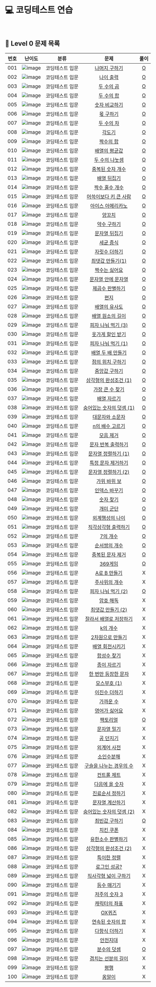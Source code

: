 # 💻 코딩테스트 연습

<br>

## 📑 Level 0 문제 목록

| 번호 |                                                     난이도                                                      |      분류       |                                             문제                                             |                                                                                 풀이                                                                                  |
| :--: | :-------------------------------------------------------------------------------------------------------------: | :-------------: | :------------------------------------------------------------------------------------------: | :-------------------------------------------------------------------------------------------------------------------------------------------------------------------: |
| 001  | ![image](https://user-images.githubusercontent.com/68424403/194733177-785e8f80-d08f-4f29-81ba-9fd36095d9f0.png) | 코딩테스트 입문 |      [나머지 구하기](https://school.programmers.co.kr/learn/courses/30/lessons/120810)       |                [O](https://github.com/July249/problem_solving/blob/main/programmers/level0/%EB%82%98%EB%A8%B8%EC%A7%80_%EA%B5%AC%ED%95%98%EA%B8%B0.js)                |
| 002  | ![image](https://user-images.githubusercontent.com/68424403/194733177-785e8f80-d08f-4f29-81ba-9fd36095d9f0.png) | 코딩테스트 입문 |        [나이 출력](https://school.programmers.co.kr/learn/courses/30/lessons/120820)         |                         [O](https://github.com/July249/problem_solving/blob/main/programmers/level0/%EB%82%98%EC%9D%B4_%EC%B6%9C%EB%A0%A5.js)                         |
| 003  | ![image](https://user-images.githubusercontent.com/68424403/194733177-785e8f80-d08f-4f29-81ba-9fd36095d9f0.png) | 코딩테스트 입문 |        [두 수의 곱](https://school.programmers.co.kr/learn/courses/30/lessons/120804)        |                        [O](https://github.com/July249/problem_solving/blob/main/programmers/level0/%EB%91%90_%EC%88%98%EC%9D%98_%EA%B3%B1.js)                         |
| 004  | ![image](https://user-images.githubusercontent.com/68424403/194733177-785e8f80-d08f-4f29-81ba-9fd36095d9f0.png) | 코딩테스트 입문 |        [두 수의 합](https://school.programmers.co.kr/learn/courses/30/lessons/120802)        |                        [O](https://github.com/July249/problem_solving/blob/main/programmers/level0/%EB%91%90_%EC%88%98%EC%9D%98_%ED%95%A9.js)                         |
| 005  | ![image](https://user-images.githubusercontent.com/68424403/194733177-785e8f80-d08f-4f29-81ba-9fd36095d9f0.png) | 코딩테스트 입문 |      [숫자 비교하기](https://school.programmers.co.kr/learn/courses/30/lessons/120807)       |                [O](https://github.com/July249/problem_solving/blob/main/programmers/level0/%EC%88%AB%EC%9E%90_%EB%B9%84%EA%B5%90%ED%95%98%EA%B8%B0.js)                |
| 006  | ![image](https://user-images.githubusercontent.com/68424403/194733177-785e8f80-d08f-4f29-81ba-9fd36095d9f0.png) | 코딩테스트 입문 |        [몫 구하기](https://school.programmers.co.kr/learn/courses/30/lessons/120805)         |                         [O](https://github.com/July249/problem_solving/blob/main/programmers/level0/%EB%AA%AB_%EA%B5%AC%ED%95%98%EA%B8%B0.js)                         |
| 007  | ![image](https://user-images.githubusercontent.com/68424403/194733177-785e8f80-d08f-4f29-81ba-9fd36095d9f0.png) | 코딩테스트 입문 |        [두 수의 차](https://school.programmers.co.kr/learn/courses/30/lessons/120803)        |                        [O](https://github.com/July249/problem_solving/blob/main/programmers/level0/%EB%91%90_%EC%88%98%EC%9D%98_%EC%B0%A8.js)                         |
| 008  | ![image](https://user-images.githubusercontent.com/68424403/194733177-785e8f80-d08f-4f29-81ba-9fd36095d9f0.png) | 코딩테스트 입문 |          [각도기](https://school.programmers.co.kr/learn/courses/30/lessons/120829)          |                              [O](https://github.com/July249/problem_solving/blob/main/programmers/level0/%EA%B0%81%EB%8F%84%EA%B8%B0.js)                              |
| 009  | ![image](https://user-images.githubusercontent.com/68424403/194733177-785e8f80-d08f-4f29-81ba-9fd36095d9f0.png) | 코딩테스트 입문 |        [짝수의 합](https://school.programmers.co.kr/learn/courses/30/lessons/120831)         |                         [O](https://github.com/July249/problem_solving/blob/main/programmers/level0/%EC%A7%9D%EC%88%98%EC%9D%98_%ED%95%A9.js)                         |
| 010  | ![image](https://user-images.githubusercontent.com/68424403/194733177-785e8f80-d08f-4f29-81ba-9fd36095d9f0.png) | 코딩테스트 입문 |      [배열의 평균값](https://school.programmers.co.kr/learn/courses/30/lessons/120817)       |                [O](https://github.com/July249/problem_solving/blob/main/programmers/level0/%EB%B0%B0%EC%97%B4%EC%9D%98_%ED%8F%89%EA%B7%A0%EA%B0%92.js)                |
| 011  | ![image](https://user-images.githubusercontent.com/68424403/194733177-785e8f80-d08f-4f29-81ba-9fd36095d9f0.png) | 코딩테스트 입문 |      [두 수의 나눗셈](https://school.programmers.co.kr/learn/courses/30/lessons/120806)      |               [O](https://github.com/July249/problem_solving/blob/main/programmers/level0/%EB%91%90_%EC%88%98%EC%9D%98_%EB%82%98%EB%88%97%EC%85%88.js)                |
| 012  | ![image](https://user-images.githubusercontent.com/68424403/194733177-785e8f80-d08f-4f29-81ba-9fd36095d9f0.png) | 코딩테스트 입문 |     [중복된 숫자 개수](https://school.programmers.co.kr/learn/courses/30/lessons/120583)     |           [O](https://github.com/July249/problem_solving/blob/main/programmers/level0/%EC%A4%91%EB%B3%B5%EB%90%9C_%EC%88%AB%EC%9E%90_%EA%B0%9C%EC%88%98.js)           |
| 013  | ![image](https://user-images.githubusercontent.com/68424403/194733177-785e8f80-d08f-4f29-81ba-9fd36095d9f0.png) | 코딩테스트 입문 |       [배열 뒤집기](https://school.programmers.co.kr/learn/courses/30/lessons/120821)        |                    [O](https://github.com/July249/problem_solving/blob/main/programmers/level0/%EB%B0%B0%EC%97%B4_%EB%92%A4%EC%A7%91%EA%B8%B0.js)                     |
| 014  | ![image](https://user-images.githubusercontent.com/68424403/194733177-785e8f80-d08f-4f29-81ba-9fd36095d9f0.png) | 코딩테스트 입문 |      [짝수 홀수 개수](https://school.programmers.co.kr/learn/courses/30/lessons/120824)      |               [O](https://github.com/July249/problem_solving/blob/main/programmers/level0/%EC%A7%9D%EC%88%98_%ED%99%80%EC%88%98_%EA%B0%9C%EC%88%98.js)                |
| 015  | ![image](https://user-images.githubusercontent.com/68424403/194733177-785e8f80-d08f-4f29-81ba-9fd36095d9f0.png) | 코딩테스트 입문 |  [머쓱이보다 키 큰 사람](https://school.programmers.co.kr/learn/courses/30/lessons/120585)   | [O](https://github.com/July249/problem_solving/blob/main/programmers/level0/%EB%A8%B8%EC%93%B1%EC%9D%B4%EB%B3%B4%EB%8B%A4_%ED%82%A4_%ED%81%B0_%EC%82%AC%EB%9E%8C.js)  |
| 016  | ![image](https://user-images.githubusercontent.com/68424403/194733177-785e8f80-d08f-4f29-81ba-9fd36095d9f0.png) | 코딩테스트 입문 |    [아이스 아메리카노](https://school.programmers.co.kr/learn/courses/30/lessons/120819)     |       [O](https://github.com/July249/problem_solving/blob/main/programmers/level0/%EC%95%84%EC%9D%B4%EC%8A%A4_%EC%95%84%EB%A9%94%EB%A6%AC%EC%B9%B4%EB%85%B8.js)       |
| 017  | ![image](https://user-images.githubusercontent.com/68424403/194733177-785e8f80-d08f-4f29-81ba-9fd36095d9f0.png) | 코딩테스트 입문 |          [양꼬치](https://school.programmers.co.kr/learn/courses/30/lessons/120830)          |                              [O](https://github.com/July249/problem_solving/blob/main/programmers/level0/%EC%96%91%EA%BC%AC%EC%B9%98.js)                              |
| 018  | ![image](https://user-images.githubusercontent.com/68424403/194733177-785e8f80-d08f-4f29-81ba-9fd36095d9f0.png) | 코딩테스트 입문 |       [약수 구하기](https://school.programmers.co.kr/learn/courses/30/lessons/120897)        |                    [O](https://github.com/July249/problem_solving/blob/main/programmers/level0/%EC%95%BD%EC%88%98_%EA%B5%AC%ED%95%98%EA%B8%B0.js)                     |
| 019  | ![image](https://user-images.githubusercontent.com/68424403/194733177-785e8f80-d08f-4f29-81ba-9fd36095d9f0.png) | 코딩테스트 입문 |      [문자열 뒤집기](https://school.programmers.co.kr/learn/courses/30/lessons/120822)       |                [O](https://github.com/July249/problem_solving/blob/main/programmers/level0/%EB%AC%B8%EC%9E%90%EC%97%B4_%EB%92%A4%EC%A7%91%EA%B8%B0.js)                |
| 020  | ![image](https://user-images.githubusercontent.com/68424403/194733177-785e8f80-d08f-4f29-81ba-9fd36095d9f0.png) | 코딩테스트 입문 |        [세균 증식](https://school.programmers.co.kr/learn/courses/30/lessons/120910)         |                         [O](https://github.com/July249/problem_solving/blob/main/programmers/level0/%EC%84%B8%EA%B7%A0_%EC%A6%9D%EC%8B%9D.js)                         |
| 021  | ![image](https://user-images.githubusercontent.com/68424403/194733177-785e8f80-d08f-4f29-81ba-9fd36095d9f0.png) | 코딩테스트 입문 |      [자릿수 더하기](https://school.programmers.co.kr/learn/courses/30/lessons/120906)       |                [O](https://github.com/July249/problem_solving/blob/main/programmers/level0/%EC%9E%90%EB%A6%BF%EC%88%98_%EB%8D%94%ED%95%98%EA%B8%B0.js)                |
| 022  | ![image](https://user-images.githubusercontent.com/68424403/194733177-785e8f80-d08f-4f29-81ba-9fd36095d9f0.png) | 코딩테스트 입문 |     [최댓값 만들기(1)](https://school.programmers.co.kr/learn/courses/30/lessons/120847)     |               [O](https://github.com/July249/problem_solving/blob/main/programmers/level0/%EC%B5%9C%EB%8C%93%EA%B0%92_%EB%A7%8C%EB%93%A4%EA%B8%B0_1.js)               |
| 023  | ![image](https://user-images.githubusercontent.com/68424403/194733177-785e8f80-d08f-4f29-81ba-9fd36095d9f0.png) | 코딩테스트 입문 |      [짝수는 싫어요](https://school.programmers.co.kr/learn/courses/30/lessons/120813)       |                [O](https://github.com/July249/problem_solving/blob/main/programmers/level0/%EC%A7%9D%EC%88%98%EB%8A%94_%EC%8B%AB%EC%96%B4%EC%9A%94.js)                |
| 024  | ![image](https://user-images.githubusercontent.com/68424403/194733177-785e8f80-d08f-4f29-81ba-9fd36095d9f0.png) | 코딩테스트 입문 |    [문자열 안에 문자열](https://school.programmers.co.kr/learn/courses/30/lessons/120908)    |      [O](https://github.com/July249/problem_solving/blob/main/programmers/level0/%EB%AC%B8%EC%9E%90%EC%97%B4_%EC%95%88%EC%97%90_%EB%AC%B8%EC%9E%90%EC%97%B4.js)       |
| 025  | ![image](https://user-images.githubusercontent.com/68424403/194733177-785e8f80-d08f-4f29-81ba-9fd36095d9f0.png) | 코딩테스트 입문 |     [제곱수 판별하기](https://school.programmers.co.kr/learn/courses/30/lessons/120909)      |           [O](https://github.com/July249/problem_solving/blob/main/programmers/level0/%EC%A0%9C%EA%B3%B1%EC%88%98_%ED%8C%90%EB%B3%84%ED%95%98%EA%B8%B0.js)            |
| 026  | ![image](https://user-images.githubusercontent.com/68424403/194733177-785e8f80-d08f-4f29-81ba-9fd36095d9f0.png) | 코딩테스트 입문 |           [편지](https://school.programmers.co.kr/learn/courses/30/lessons/120898)           |                                  [O](https://github.com/July249/problem_solving/blob/main/programmers/level0/%ED%8E%B8%EC%A7%80.js)                                   |
| 027  | ![image](https://user-images.githubusercontent.com/68424403/194733177-785e8f80-d08f-4f29-81ba-9fd36095d9f0.png) | 코딩테스트 입문 |      [배열의 유사도](https://school.programmers.co.kr/learn/courses/30/lessons/120903)       |                [O](https://github.com/July249/problem_solving/blob/main/programmers/level0/%EB%B0%B0%EC%97%B4%EC%9D%98_%EC%9C%A0%EC%82%AC%EB%8F%84.js)                |
| 028  | ![image](https://user-images.githubusercontent.com/68424403/194733177-785e8f80-d08f-4f29-81ba-9fd36095d9f0.png) | 코딩테스트 입문 |     [배열 원소의 길이](https://school.programmers.co.kr/learn/courses/30/lessons/120854)     |           [O](https://github.com/July249/problem_solving/blob/main/programmers/level0/%EB%B0%B0%EC%97%B4_%EC%9B%90%EC%86%8C%EC%9D%98_%EA%B8%B8%EC%9D%B4.js)           |
| 029  | ![image](https://user-images.githubusercontent.com/68424403/194733177-785e8f80-d08f-4f29-81ba-9fd36095d9f0.png) | 코딩테스트 입문 |    [피자 나눠 먹기 (3)](https://school.programmers.co.kr/learn/courses/30/lessons/120816)    |              [O](https://github.com/July249/problem_solving/blob/main/programmers/level0/%ED%94%BC%EC%9E%90_%EB%82%98%EB%88%A0_%EB%A8%B9%EA%B8%B0_3.js)               |
| 030  | ![image](https://user-images.githubusercontent.com/68424403/194733177-785e8f80-d08f-4f29-81ba-9fd36095d9f0.png) | 코딩테스트 입문 |     [옷가게 할인 받기](https://school.programmers.co.kr/learn/courses/30/lessons/120818)     |           [O](https://github.com/July249/problem_solving/blob/main/programmers/level0/%EC%98%B7%EA%B0%80%EA%B2%8C_%ED%95%A0%EC%9D%B8_%EB%B0%9B%EA%B8%B0.js)           |
| 031  | ![image](https://user-images.githubusercontent.com/68424403/194733177-785e8f80-d08f-4f29-81ba-9fd36095d9f0.png) | 코딩테스트 입문 |    [피자 나눠 먹기 (1)](https://school.programmers.co.kr/learn/courses/30/lessons/120814)    |              [O](https://github.com/July249/problem_solving/blob/main/programmers/level0/%ED%94%BC%EC%9E%90_%EB%82%98%EB%88%A0_%EB%A8%B9%EA%B8%B0_1.js)               |
| 032  | ![image](https://user-images.githubusercontent.com/68424403/194733177-785e8f80-d08f-4f29-81ba-9fd36095d9f0.png) | 코딩테스트 입문 |    [배열 두 배 만들기](https://school.programmers.co.kr/learn/courses/30/lessons/120809)     |           [O](https://github.com/July249/problem_solving/blob/main/programmers/level0/%EB%B0%B0%EC%97%B4_%EB%91%90%EB%B0%B0_%EB%A7%8C%EB%93%A4%EA%B8%B0.js)           |
| 033  | ![image](https://user-images.githubusercontent.com/68424403/194733177-785e8f80-d08f-4f29-81ba-9fd36095d9f0.png) | 코딩테스트 입문 |     [점의 위치 구하기](https://school.programmers.co.kr/learn/courses/30/lessons/120841)     |           [O](https://github.com/July249/problem_solving/blob/main/programmers/level0/%EC%A0%90%EC%9D%98_%EC%9C%84%EC%B9%98_%EA%B5%AC%ED%95%98%EA%B8%B0.js)           |
| 034  | ![image](https://user-images.githubusercontent.com/68424403/194733177-785e8f80-d08f-4f29-81ba-9fd36095d9f0.png) | 코딩테스트 입문 |      [중앙값 구하기](https://school.programmers.co.kr/learn/courses/30/lessons/120811)       |                [O](https://github.com/July249/problem_solving/blob/main/programmers/level0/%EC%A4%91%EC%95%99%EA%B0%92_%EA%B5%AC%ED%95%98%EA%B8%B0.js)                |
| 035  | ![image](https://user-images.githubusercontent.com/68424403/194733177-785e8f80-d08f-4f29-81ba-9fd36095d9f0.png) | 코딩테스트 입문 |  [삼각형의 완성조건 (1)](https://school.programmers.co.kr/learn/courses/30/lessons/120889)   |      [O](https://github.com/July249/problem_solving/blob/main/programmers/level0/%EC%82%BC%EA%B0%81%ED%98%95%EC%9D%98_%EC%99%84%EC%84%B1%EC%A1%B0%EA%B1%B4_1.js)      |
| 036  | ![image](https://user-images.githubusercontent.com/68424403/194733177-785e8f80-d08f-4f29-81ba-9fd36095d9f0.png) | 코딩테스트 입문 |     [가장 큰 수 찾기](https://school.programmers.co.kr/learn/courses/30/lessons/120899)      |               [O](https://github.com/July249/problem_solving/blob/main/programmers/level0/%EA%B0%80%EC%9E%A5_%ED%81%B0_%EC%88%98_%EC%B0%BE%EA%B8%B0.js)               |
| 037  | ![image](https://user-images.githubusercontent.com/68424403/194733177-785e8f80-d08f-4f29-81ba-9fd36095d9f0.png) | 코딩테스트 입문 |       [배열 자르기](https://school.programmers.co.kr/learn/courses/30/lessons/120833)        |                    [O](https://github.com/July249/problem_solving/blob/main/programmers/level0/%EB%B0%B0%EC%97%B4_%EC%9E%90%EB%A5%B4%EA%B8%B0.js)                     |
| 038  | ![image](https://user-images.githubusercontent.com/68424403/194733177-785e8f80-d08f-4f29-81ba-9fd36095d9f0.png) | 코딩테스트 입문 | [숨어있는 숫자의 덧셈 (1)](https://school.programmers.co.kr/learn/courses/30/lessons/120851) | [O](https://github.com/July249/problem_solving/blob/main/programmers/level0/%EC%88%A8%EC%96%B4%EC%9E%88%EB%8A%94_%EC%88%AB%EC%9E%90%EC%9D%98_%EB%8D%A7%EC%85%88_1.js) |
| 039  | ![image](https://user-images.githubusercontent.com/68424403/194733177-785e8f80-d08f-4f29-81ba-9fd36095d9f0.png) | 코딩테스트 입문 |     [대문자와 소문자](https://school.programmers.co.kr/learn/courses/30/lessons/120893)      |           [O](https://github.com/July249/problem_solving/blob/main/programmers/level0/%EB%8C%80%EB%AC%B8%EC%9E%90%EC%99%80_%EC%86%8C%EB%AC%B8%EC%9E%90.js)            |
| 040  | ![image](https://user-images.githubusercontent.com/68424403/194733177-785e8f80-d08f-4f29-81ba-9fd36095d9f0.png) | 코딩테스트 입문 |     [n의 배수 고르기](https://school.programmers.co.kr/learn/courses/30/lessons/120905)      |               [O](https://github.com/July249/problem_solving/blob/main/programmers/level0/n%EC%9D%98_%EB%B0%B0%EC%88%98_%EA%B3%A0%EB%A5%B4%EA%B8%B0.js)               |
| 041  | ![image](https://user-images.githubusercontent.com/68424403/194733177-785e8f80-d08f-4f29-81ba-9fd36095d9f0.png) | 코딩테스트 입문 |        [모음 제거](https://school.programmers.co.kr/learn/courses/30/lessons/120849)         |                         [O](https://github.com/July249/problem_solving/blob/main/programmers/level0/%EB%AA%A8%EC%9D%8C_%EC%A0%9C%EA%B1%B0.js)                         |
| 042  | ![image](https://user-images.githubusercontent.com/68424403/194733177-785e8f80-d08f-4f29-81ba-9fd36095d9f0.png) | 코딩테스트 입문 |    [문자 반복 출력하기](https://school.programmers.co.kr/learn/courses/30/lessons/120825)    |      [O](https://github.com/July249/problem_solving/blob/main/programmers/level0/%EB%AC%B8%EC%9E%90_%EB%B0%98%EB%B3%B5_%EC%B6%9C%EB%A0%A5%ED%95%98%EA%B8%B0.js)       |
| 043  | ![image](https://user-images.githubusercontent.com/68424403/194733177-785e8f80-d08f-4f29-81ba-9fd36095d9f0.png) | 코딩테스트 입문 |   [문자열 정렬하기 (1)](https://school.programmers.co.kr/learn/courses/30/lessons/120850)    |          [O](https://github.com/July249/problem_solving/blob/main/programmers/level0/%EB%AC%B8%EC%9E%90%EC%97%B4_%EC%A0%95%EB%A0%AC%ED%95%98%EA%B8%B0_1.js)           |
| 044  | ![image](https://user-images.githubusercontent.com/68424403/194733177-785e8f80-d08f-4f29-81ba-9fd36095d9f0.png) | 코딩테스트 입문 |    [특정 문자 제거하기](https://school.programmers.co.kr/learn/courses/30/lessons/120826)    |      [O](https://github.com/July249/problem_solving/blob/main/programmers/level0/%ED%8A%B9%EC%A0%95_%EB%AC%B8%EC%9E%90_%EC%A0%9C%EA%B1%B0%ED%95%98%EA%B8%B0.js)       |
| 045  | ![image](https://user-images.githubusercontent.com/68424403/194733177-785e8f80-d08f-4f29-81ba-9fd36095d9f0.png) | 코딩테스트 입문 |   [문자열 정렬하기 (2)](https://school.programmers.co.kr/learn/courses/30/lessons/120911)    |          [O](https://github.com/July249/problem_solving/blob/main/programmers/level0/%EB%AC%B8%EC%9E%90%EC%97%B4_%EC%A0%95%EB%A0%AC%ED%95%98%EA%B8%B0_2.js)           |
| 046  | ![image](https://user-images.githubusercontent.com/68424403/194733177-785e8f80-d08f-4f29-81ba-9fd36095d9f0.png) | 코딩테스트 입문 |       [가위 바위 보](https://school.programmers.co.kr/learn/courses/30/lessons/120839)       |                    [O](https://github.com/July249/problem_solving/blob/main/programmers/level0/%EA%B0%80%EC%9C%84_%EB%B0%94%EC%9C%84_%EB%B3%B4.js)                    |
| 047  | ![image](https://user-images.githubusercontent.com/68424403/194733177-785e8f80-d08f-4f29-81ba-9fd36095d9f0.png) | 코딩테스트 입문 |      [인덱스 바꾸기](https://school.programmers.co.kr/learn/courses/30/lessons/120895)       |                [O](https://github.com/July249/problem_solving/blob/main/programmers/level0/%EC%9D%B8%EB%8D%B1%EC%8A%A4_%EB%B0%94%EA%BE%B8%EA%B8%B0.js)                |
| 048  | ![image](https://user-images.githubusercontent.com/68424403/194733177-785e8f80-d08f-4f29-81ba-9fd36095d9f0.png) | 코딩테스트 입문 |        [숫자 찾기](https://school.programmers.co.kr/learn/courses/30/lessons/120904)         |                         [O](https://github.com/July249/problem_solving/blob/main/programmers/level0/%EC%88%AB%EC%9E%90_%EC%B0%BE%EA%B8%B0.js)                         |
| 049  | ![image](https://user-images.githubusercontent.com/68424403/194733177-785e8f80-d08f-4f29-81ba-9fd36095d9f0.png) | 코딩테스트 입문 |        [개미 군단](https://school.programmers.co.kr/learn/courses/30/lessons/120837)         |                         [O](https://github.com/July249/problem_solving/blob/main/programmers/level0/%EA%B0%9C%EB%AF%B8%EA%B5%B0%EB%8B%A8.js)                          |
| 050  | ![image](https://user-images.githubusercontent.com/68424403/194733177-785e8f80-d08f-4f29-81ba-9fd36095d9f0.png) | 코딩테스트 입문 |     [외계행성의 나이](https://school.programmers.co.kr/learn/courses/30/lessons/120834)      |                                                                                 [O]()                                                                                 |
| 051  | ![image](https://user-images.githubusercontent.com/68424403/194733177-785e8f80-d08f-4f29-81ba-9fd36095d9f0.png) | 코딩테스트 입문 |   [직각삼각형 출력하기](https://school.programmers.co.kr/learn/courses/30/lessons/120823)    |  [O](https://github.com/July249/problem_solving/blob/main/programmers/level0/%EC%A7%81%EA%B0%81%EC%82%BC%EA%B0%81%ED%98%95_%EC%B6%9C%EB%A0%A5%ED%95%98%EA%B8%B0.js)   |
| 052  | ![image](https://user-images.githubusercontent.com/68424403/194733177-785e8f80-d08f-4f29-81ba-9fd36095d9f0.png) | 코딩테스트 입문 |         [7의 개수](https://school.programmers.co.kr/learn/courses/30/lessons/120912)         |                             [O](https://github.com/July249/problem_solving/blob/main/programmers/level0/7%EC%9D%98_%EA%B0%9C%EC%88%98.js)                             |
| 053  | ![image](https://user-images.githubusercontent.com/68424403/194733177-785e8f80-d08f-4f29-81ba-9fd36095d9f0.png) | 코딩테스트 입문 |      [순서쌍의 개수](https://school.programmers.co.kr/learn/courses/30/lessons/120836)       |                                                                                 [O]()                                                                                 |
| 054  | ![image](https://user-images.githubusercontent.com/68424403/194733177-785e8f80-d08f-4f29-81ba-9fd36095d9f0.png) | 코딩테스트 입문 |     [중복된 문자 제거](https://school.programmers.co.kr/learn/courses/30/lessons/120888)     |                                                                                 [O]()                                                                                 |
| 055  | ![image](https://user-images.githubusercontent.com/68424403/194733177-785e8f80-d08f-4f29-81ba-9fd36095d9f0.png) | 코딩테스트 입문 |         [369게임](https://school.programmers.co.kr/learn/courses/30/lessons/120891)          |                                 [O](https://github.com/July249/problem_solving/blob/main/programmers/level0/369%EA%B2%8C%EC%9E%84.js)                                 |
| 056  | ![image](https://user-images.githubusercontent.com/68424403/194733177-785e8f80-d08f-4f29-81ba-9fd36095d9f0.png) | 코딩테스트 입문 |       [A로 B 만들기](https://school.programmers.co.kr/learn/courses/30/lessons/120886)       |                                                                                   X                                                                                   |
| 057  | ![image](https://user-images.githubusercontent.com/68424403/194733177-785e8f80-d08f-4f29-81ba-9fd36095d9f0.png) | 코딩테스트 입문 |      [주사위의 개수](https://school.programmers.co.kr/learn/courses/30/lessons/120845)       |                                                                                   X                                                                                   |
| 058  | ![image](https://user-images.githubusercontent.com/68424403/194733177-785e8f80-d08f-4f29-81ba-9fd36095d9f0.png) | 코딩테스트 입문 |    [피자 나눠 먹기 (2)](https://school.programmers.co.kr/learn/courses/30/lessons/120815)    |              [O](https://github.com/July249/problem_solving/blob/main/programmers/level0/%ED%94%BC%EC%9E%90_%EB%82%98%EB%88%A0_%EB%A8%B9%EA%B8%B0_2.js)               |
| 059  | ![image](https://user-images.githubusercontent.com/68424403/194733177-785e8f80-d08f-4f29-81ba-9fd36095d9f0.png) | 코딩테스트 입문 |        [암호 해독](https://school.programmers.co.kr/learn/courses/30/lessons/120892)         |                                                                                   X                                                                                   |
| 060  | ![image](https://user-images.githubusercontent.com/68424403/194733177-785e8f80-d08f-4f29-81ba-9fd36095d9f0.png) | 코딩테스트 입문 |    [최댓값 만들기 (2)](https://school.programmers.co.kr/learn/courses/30/lessons/120862)     |                                                                                   X                                                                                   |
| 061  | ![image](https://user-images.githubusercontent.com/68424403/194733177-785e8f80-d08f-4f29-81ba-9fd36095d9f0.png) | 코딩테스트 입문 |  [잘라서 배열로 저장하기](https://school.programmers.co.kr/learn/courses/30/lessons/120913)  |                                                                                   X                                                                                   |
| 062  | ![image](https://user-images.githubusercontent.com/68424403/194733177-785e8f80-d08f-4f29-81ba-9fd36095d9f0.png) | 코딩테스트 입문 |         [k의 개수](https://school.programmers.co.kr/learn/courses/30/lessons/120887)         |                                                                                   X                                                                                   |
| 063  | ![image](https://user-images.githubusercontent.com/68424403/194733177-785e8f80-d08f-4f29-81ba-9fd36095d9f0.png) | 코딩테스트 입문 |     [2차원으로 만들기](https://school.programmers.co.kr/learn/courses/30/lessons/120842)     |                                                                                   X                                                                                   |
| 064  | ![image](https://user-images.githubusercontent.com/68424403/194733177-785e8f80-d08f-4f29-81ba-9fd36095d9f0.png) | 코딩테스트 입문 |     [배열 회전시키기](https://school.programmers.co.kr/learn/courses/30/lessons/120844)      |                                                                                   X                                                                                   |
| 065  | ![image](https://user-images.githubusercontent.com/68424403/194733177-785e8f80-d08f-4f29-81ba-9fd36095d9f0.png) | 코딩테스트 입문 |       [합성수 찾기](https://school.programmers.co.kr/learn/courses/30/lessons/120846)        |                                                                                   X                                                                                   |
| 066  | ![image](https://user-images.githubusercontent.com/68424403/194733177-785e8f80-d08f-4f29-81ba-9fd36095d9f0.png) | 코딩테스트 입문 |       [종이 자르기](https://school.programmers.co.kr/learn/courses/30/lessons/120922)        |                                                                                   X                                                                                   |
| 067  | ![image](https://user-images.githubusercontent.com/68424403/194733177-785e8f80-d08f-4f29-81ba-9fd36095d9f0.png) | 코딩테스트 입문 |   [한 번만 등장한 문자](https://school.programmers.co.kr/learn/courses/30/lessons/120896)    |                                                                                   X                                                                                   |
| 068  | ![image](https://user-images.githubusercontent.com/68424403/194733177-785e8f80-d08f-4f29-81ba-9fd36095d9f0.png) | 코딩테스트 입문 |       [모스부호 (1)](https://school.programmers.co.kr/learn/courses/30/lessons/120838)       |                                                                                   X                                                                                   |
| 069  | ![image](https://user-images.githubusercontent.com/68424403/194733177-785e8f80-d08f-4f29-81ba-9fd36095d9f0.png) | 코딩테스트 입문 |      [이진수 더하기](https://school.programmers.co.kr/learn/courses/30/lessons/120885)       |                                                                                   X                                                                                   |
| 070  | ![image](https://user-images.githubusercontent.com/68424403/194733177-785e8f80-d08f-4f29-81ba-9fd36095d9f0.png) | 코딩테스트 입문 |        [가까운 수](https://school.programmers.co.kr/learn/courses/30/lessons/120890)         |                                                                                   X                                                                                   |
| 071  | ![image](https://user-images.githubusercontent.com/68424403/194733177-785e8f80-d08f-4f29-81ba-9fd36095d9f0.png) | 코딩테스트 입문 |      [영어가 싫어요](https://school.programmers.co.kr/learn/courses/30/lessons/120894)       |                                                                                   X                                                                                   |
| 072  | ![image](https://user-images.githubusercontent.com/68424403/194733177-785e8f80-d08f-4f29-81ba-9fd36095d9f0.png) | 코딩테스트 입문 |         [팩토리얼](https://school.programmers.co.kr/learn/courses/30/lessons/120848)         |                         [O](https://github.com/July249/problem_solving/blob/main/programmers/level0/%ED%8C%A9%ED%86%A0%EB%A6%AC%EC%96%BC.js)                          |
| 073  | ![image](https://user-images.githubusercontent.com/68424403/194733177-785e8f80-d08f-4f29-81ba-9fd36095d9f0.png) | 코딩테스트 입문 |       [문자열 밀기](https://school.programmers.co.kr/learn/courses/30/lessons/120921)        |                                                                                   X                                                                                   |
| 074  | ![image](https://user-images.githubusercontent.com/68424403/194733177-785e8f80-d08f-4f29-81ba-9fd36095d9f0.png) | 코딩테스트 입문 |        [공 던지기](https://school.programmers.co.kr/learn/courses/30/lessons/120843)         |                                                                                   X                                                                                   |
| 075  | ![image](https://user-images.githubusercontent.com/68424403/194733177-785e8f80-d08f-4f29-81ba-9fd36095d9f0.png) | 코딩테스트 입문 |       [외계어 사전](https://school.programmers.co.kr/learn/courses/30/lessons/120869)        |                                                                                   X                                                                                   |
| 076  | ![image](https://user-images.githubusercontent.com/68424403/194733177-785e8f80-d08f-4f29-81ba-9fd36095d9f0.png) | 코딩테스트 입문 |        [소인수분해](https://school.programmers.co.kr/learn/courses/30/lessons/120852)        |                                                                                   X                                                                                   |
| 077  | ![image](https://user-images.githubusercontent.com/68424403/194733177-785e8f80-d08f-4f29-81ba-9fd36095d9f0.png) | 코딩테스트 입문 | [구슬을 나누는 경우의 수](https://school.programmers.co.kr/learn/courses/30/lessons/120840)  |                                                                                   X                                                                                   |
| 078  | ![image](https://user-images.githubusercontent.com/68424403/194733177-785e8f80-d08f-4f29-81ba-9fd36095d9f0.png) | 코딩테스트 입문 |       [컨트롤 제트](https://school.programmers.co.kr/learn/courses/30/lessons/120853)        |                                                                                   X                                                                                   |
| 079  | ![image](https://user-images.githubusercontent.com/68424403/194733177-785e8f80-d08f-4f29-81ba-9fd36095d9f0.png) | 코딩테스트 입문 |      [다음에 올 숫자](https://school.programmers.co.kr/learn/courses/30/lessons/120924)      |                                                                                   X                                                                                   |
| 080  | ![image](https://user-images.githubusercontent.com/68424403/194733177-785e8f80-d08f-4f29-81ba-9fd36095d9f0.png) | 코딩테스트 입문 |     [진료순서 정하기](https://school.programmers.co.kr/learn/courses/30/lessons/120835)      |                                                                                   X                                                                                   |
| 081  | ![image](https://user-images.githubusercontent.com/68424403/194733177-785e8f80-d08f-4f29-81ba-9fd36095d9f0.png) | 코딩테스트 입문 |     [문자열 계산하기](https://school.programmers.co.kr/learn/courses/30/lessons/120902)      |                                                                                   X                                                                                   |
| 082  | ![image](https://user-images.githubusercontent.com/68424403/194733177-785e8f80-d08f-4f29-81ba-9fd36095d9f0.png) | 코딩테스트 입문 | [숨어있는 숫자의 덧셈 (2)](https://school.programmers.co.kr/learn/courses/30/lessons/120864) |                                                                                   X                                                                                   |
| 083  | ![image](https://user-images.githubusercontent.com/68424403/194733177-785e8f80-d08f-4f29-81ba-9fd36095d9f0.png) | 코딩테스트 입문 |      [최빈값 구하기](https://school.programmers.co.kr/learn/courses/30/lessons/120812)       |                [O](https://github.com/July249/problem_solving/blob/main/programmers/level0/%EC%B5%9C%EB%B9%88%EA%B0%92_%EA%B5%AC%ED%95%98%EA%B8%B0.js)                |
| 084  | ![image](https://user-images.githubusercontent.com/68424403/194733177-785e8f80-d08f-4f29-81ba-9fd36095d9f0.png) | 코딩테스트 입문 |        [치킨 쿠폰](https://school.programmers.co.kr/learn/courses/30/lessons/120884)         |                                                                                   X                                                                                   |
| 085  | ![image](https://user-images.githubusercontent.com/68424403/194733177-785e8f80-d08f-4f29-81ba-9fd36095d9f0.png) | 코딩테스트 입문 |    [유한소수 판별하기](https://school.programmers.co.kr/learn/courses/30/lessons/120878)     |                                                                                   X                                                                                   |
| 086  | ![image](https://user-images.githubusercontent.com/68424403/194733177-785e8f80-d08f-4f29-81ba-9fd36095d9f0.png) | 코딩테스트 입문 |  [삼각형의 완성조건 (2)](https://school.programmers.co.kr/learn/courses/30/lessons/120868)   |                                                                                   X                                                                                   |
| 087  | ![image](https://user-images.githubusercontent.com/68424403/194733177-785e8f80-d08f-4f29-81ba-9fd36095d9f0.png) | 코딩테스트 입문 |       [특이한 정렬](https://school.programmers.co.kr/learn/courses/30/lessons/120880)        |                                                                                   X                                                                                   |
| 088  | ![image](https://user-images.githubusercontent.com/68424403/194733177-785e8f80-d08f-4f29-81ba-9fd36095d9f0.png) | 코딩테스트 입문 |       [로그인 성공?](https://school.programmers.co.kr/learn/courses/30/lessons/120883)       |                                                                                   X                                                                                   |
| 089  | ![image](https://user-images.githubusercontent.com/68424403/194733177-785e8f80-d08f-4f29-81ba-9fd36095d9f0.png) | 코딩테스트 입문 |   [직사각형 넓이 구하기](https://school.programmers.co.kr/learn/courses/30/lessons/120860)   |                                                                                   X                                                                                   |
| 090  | ![image](https://user-images.githubusercontent.com/68424403/194733177-785e8f80-d08f-4f29-81ba-9fd36095d9f0.png) | 코딩테스트 입문 |       [등수 매기기](https://school.programmers.co.kr/learn/courses/30/lessons/120882)        |                                                                                   X                                                                                   |
| 091  | ![image](https://user-images.githubusercontent.com/68424403/194733177-785e8f80-d08f-4f29-81ba-9fd36095d9f0.png) | 코딩테스트 입문 |      [저주의 숫자 3](https://school.programmers.co.kr/learn/courses/30/lessons/120871)       |                                                                                   X                                                                                   |
| 092  | ![image](https://user-images.githubusercontent.com/68424403/194733177-785e8f80-d08f-4f29-81ba-9fd36095d9f0.png) | 코딩테스트 입문 |      [캐릭터의 좌표](https://school.programmers.co.kr/learn/courses/30/lessons/120861)       |                                                                                   X                                                                                   |
| 093  | ![image](https://user-images.githubusercontent.com/68424403/194733177-785e8f80-d08f-4f29-81ba-9fd36095d9f0.png) | 코딩테스트 입문 |          [OX퀴즈](https://school.programmers.co.kr/learn/courses/30/lessons/120907)          |                                                                                   X                                                                                   |
| 094  | ![image](https://user-images.githubusercontent.com/68424403/194733177-785e8f80-d08f-4f29-81ba-9fd36095d9f0.png) | 코딩테스트 입문 |     [연속된 숫자의 합](https://school.programmers.co.kr/learn/courses/30/lessons/120923)     |                                                                                   X                                                                                   |
| 095  | ![image](https://user-images.githubusercontent.com/68424403/194733177-785e8f80-d08f-4f29-81ba-9fd36095d9f0.png) | 코딩테스트 입문 |      [다항식 더하기](https://school.programmers.co.kr/learn/courses/30/lessons/120863)       |                                                                                   X                                                                                   |
| 096  | ![image](https://user-images.githubusercontent.com/68424403/194733177-785e8f80-d08f-4f29-81ba-9fd36095d9f0.png) | 코딩테스트 입문 |         [안전지대](https://school.programmers.co.kr/learn/courses/30/lessons/120866)         |                                                                                   X                                                                                   |
| 097  | ![image](https://user-images.githubusercontent.com/68424403/194733177-785e8f80-d08f-4f29-81ba-9fd36095d9f0.png) | 코딩테스트 입문 |       [분수의 덧셈](https://school.programmers.co.kr/learn/courses/30/lessons/120808)        |                    [O](https://github.com/July249/problem_solving/blob/main/programmers/level0/%EB%B6%84%EC%88%98%EC%9D%98_%EB%8D%A7%EC%85%88.js)                     |
| 098  | ![image](https://user-images.githubusercontent.com/68424403/194733177-785e8f80-d08f-4f29-81ba-9fd36095d9f0.png) | 코딩테스트 입문 |    [겹치는 선분의 길이](https://school.programmers.co.kr/learn/courses/30/lessons/120876)    |                                                                                   X                                                                                   |
| 099  | ![image](https://user-images.githubusercontent.com/68424403/194733177-785e8f80-d08f-4f29-81ba-9fd36095d9f0.png) | 코딩테스트 입문 |           [평행](https://school.programmers.co.kr/learn/courses/30/lessons/120875)           |                                                                                   X                                                                                   |
| 100  | ![image](https://user-images.githubusercontent.com/68424403/194733177-785e8f80-d08f-4f29-81ba-9fd36095d9f0.png) | 코딩테스트 입문 |          [옹알이](https://school.programmers.co.kr/learn/courses/30/lessons/120956)          |                                                                                   X                                                                                   |
